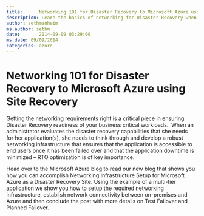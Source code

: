 ```yaml
---
title:      Networking 101 for Disaster Recovery to Microsoft Azure using Site Recovery
description: Learn the basics of networking for Disaster Recovery when using Microsoft Azure Site Recovery.
author: sethmanheim
ms.author: sethm
date:       2014-09-09 03:29:00
ms.date: 09/09/2014
categories: azure
---
```

# Networking 101 for Disaster Recovery to Microsoft Azure using Site Recovery

Getting the networking requirements right is a critical piece in ensuring Disaster Recovery readiness of your business critical workloads.  When an administrator evaluates the disaster recovery capabilities that she needs for her application(s), she needs to think through and develop a robust networking infrastructure that ensures that the application is accessible to end users once it has been failed over and that the application downtime is minimized – RTO optimization is of key importance.

<!-- [![ ](https://msdnshared.blob.core.windows.net/media/TNBlogsFS/prod.evol.blogs.technet.com/CommunityServer.Blogs.Components.WeblogFiles/00/00/00/50/45/E2ANetworking.png)](https://msdnshared.blob.core.windows.net/media/TNBlogsFS/prod.evol.blogs.technet.com/CommunityServer.Blogs.Components.WeblogFiles/00/00/00/50/45/E2ANetworking.png)   -->


Head over to the Microsoft Azure blog to read our new blog that shows you how you can accomplish Networking Infrastructure Setup for Microsoft Azure as a Disaster Recovery Site. Using the example of a multi-tier application we show you how to setup the required networking infrastructure, establish network connectivity between on-premises and Azure and then conclude the post with more details on Test Failover and Planned Failover.
